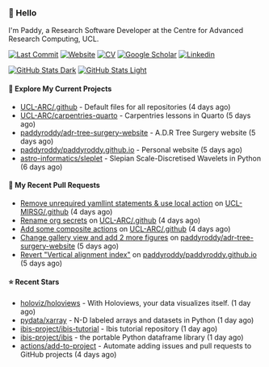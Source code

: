### 👋 Hello

I'm Paddy, a Research Software Developer at the Centre for Advanced Research
Computing, UCL.

[![Last Commit](https://img.shields.io/github/last-commit/paddyroddy/paddyroddy/main?label=updated)](https://github.com/paddyroddy)
[![Website](https://img.shields.io/badge/GitHub%20Pages-222?logo=githubpages&logoColor=fff&style=for-the-badge&style=flat)](https://paddyroddy.github.io)
[![CV](https://img.shields.io/badge/CV-PDF-pink.svg)](https://paddyroddy.github.io/cv)
[![Google Scholar](https://img.shields.io/badge/Google%20Scholar-4285F4?logo=googlescholar&logoColor=fff&style=for-the-badge&style=flat)](https://scholar.google.com/citations?user=OFigHUwAAAAJ)
[![Linkedin](https://img.shields.io/badge/LinkedIn-0A66C2?logo=linkedin&logoColor=fff&style=for-the-badge&style=flat)](https://www.linkedin.com/in/patrickjamesroddy)

[![GitHub Stats Dark](https://github-readme-stats-paddyroddy.vercel.app/api?username=paddyroddy&disable_animations=true&hide_border=true&hide_title=true&include_all_commits=true&rank_icon=github&show=prs_merged,reviews&show_icons=true&theme=tokyonight)](https://github.com/paddyroddy/paddyroddy#gh-dark-mode-only)
[![GitHub Stats Light](https://github-readme-stats-paddyroddy.vercel.app/api?username=paddyroddy&disable_animations=true&hide_border=true&hide_title=true&include_all_commits=true&rank_icon=github&show=prs_merged,reviews&show_icons=true&theme=default)](https://github.com/paddyroddy/paddyroddy#gh-light-mode-only)

#### 👷 Explore My Current Projects

- [UCL-ARC/.github](https://github.com/UCL-ARC/.github) - Default files for all repositories
  (4 days ago)
- [UCL-ARC/carpentries-quarto](https://github.com/UCL-ARC/carpentries-quarto) - Carpentries lessons in Quarto
  (5 days ago)
- [paddyroddy/adr-tree-surgery-website](https://github.com/paddyroddy/adr-tree-surgery-website) - A.D.R Tree Surgery website
  (5 days ago)
- [paddyroddy/paddyroddy.github.io](https://github.com/paddyroddy/paddyroddy.github.io) - Personal website
  (5 days ago)
- [astro-informatics/sleplet](https://github.com/astro-informatics/sleplet) - Slepian Scale-Discretised Wavelets in Python
  (6 days ago)

#### 🔨 My Recent Pull Requests

- [Remove unrequired yamllint statements &amp; use local action](https://github.com/UCL-MIRSG/.github/pull/124) on [UCL-MIRSG/.github](https://github.com/UCL-MIRSG/.github)
  (4 days ago)
- [Rename org secrets](https://github.com/UCL-ARC/.github/pull/19) on [UCL-ARC/.github](https://github.com/UCL-ARC/.github)
  (4 days ago)
- [Add some composite actions](https://github.com/UCL-ARC/.github/pull/18) on [UCL-ARC/.github](https://github.com/UCL-ARC/.github)
  (4 days ago)
- [Change gallery view and add 2 more figures](https://github.com/paddyroddy/adr-tree-surgery-website/pull/81) on [paddyroddy/adr-tree-surgery-website](https://github.com/paddyroddy/adr-tree-surgery-website)
  (5 days ago)
- [Revert &#34;Vertical alignment index&#34;](https://github.com/paddyroddy/paddyroddy.github.io/pull/101) on [paddyroddy/paddyroddy.github.io](https://github.com/paddyroddy/paddyroddy.github.io)
  (5 days ago)

#### ⭐ Recent Stars

- [holoviz/holoviews](https://github.com/holoviz/holoviews) - With Holoviews, your data visualizes itself.
  (1 day ago)
- [pydata/xarray](https://github.com/pydata/xarray) - N-D labeled arrays and datasets in Python
  (1 day ago)
- [ibis-project/ibis-tutorial](https://github.com/ibis-project/ibis-tutorial) - Ibis tutorial repository
  (1 day ago)
- [ibis-project/ibis](https://github.com/ibis-project/ibis) - the portable Python dataframe library
  (1 day ago)
- [actions/add-to-project](https://github.com/actions/add-to-project) - Automate adding issues and pull requests to GitHub projects
  (4 days ago)
